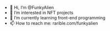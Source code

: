 - 👋 Hi, I’m @FunkyAlien
- 👀 I’m interested in NFT projects
- 🌱 I’m currently learning front-end programming
- 📫 How to reach me: rarible.com/funkyalien

<!---
FunkyAlien/FunkyAlien is a ✨ special ✨ repository because its `README.md` (this file) appears on your GitHub profile.
You can click the Preview link to take a look at your changes.
--->
